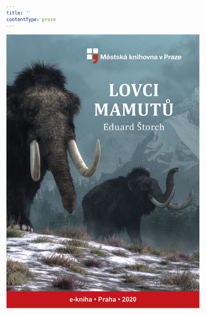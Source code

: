 ```yaml
---
title: ''
contentType: prose
---
```


![obalka_lovci_mamutu.jpg](./resources/obalka_lovci_mamutu_fmt.png)
